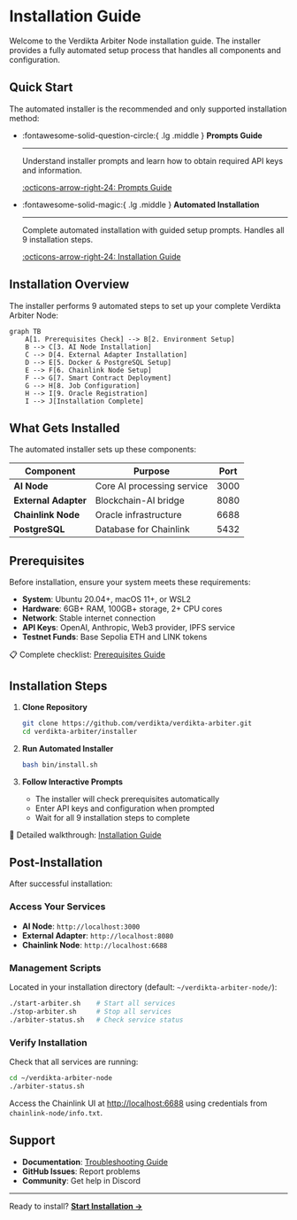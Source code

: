 # Installation Guide

Welcome to the Verdikta Arbiter Node installation guide. The installer provides a fully automated setup process that handles all components and configuration.

## Quick Start

The automated installer is the recommended and only supported installation method:

<div class="grid cards" markdown>

-   :fontawesome-solid-question-circle:{ .lg .middle } **Prompts Guide**

    ---

    Understand installer prompts and learn how to obtain required API keys and information.

    [:octicons-arrow-right-24: Prompts Guide](prompts-guide.md)

-   :fontawesome-solid-magic:{ .lg .middle } **Automated Installation**

    ---

    Complete automated installation with guided setup prompts. Handles all 9 installation steps.

    [:octicons-arrow-right-24: Installation Guide](automated.md)

</div>

## Installation Overview

The installer performs 9 automated steps to set up your complete Verdikta Arbiter Node:

```mermaid
graph TB
    A[1. Prerequisites Check] --> B[2. Environment Setup]
    B --> C[3. AI Node Installation]
    C --> D[4. External Adapter Installation]
    D --> E[5. Docker & PostgreSQL Setup]
    E --> F[6. Chainlink Node Setup]
    F --> G[7. Smart Contract Deployment]
    G --> H[8. Job Configuration]
    H --> I[9. Oracle Registration]
    I --> J[Installation Complete]
```

## What Gets Installed

The automated installer sets up these components:

| Component | Purpose | Port |
|-----------|---------|------|
| **AI Node** | Core AI processing service | 3000 |
| **External Adapter** | Blockchain-AI bridge | 8080 |
| **Chainlink Node** | Oracle infrastructure | 6688 |
| **PostgreSQL** | Database for Chainlink | 5432 |

## Prerequisites

Before installation, ensure your system meets these requirements:

- **System**: Ubuntu 20.04+, macOS 11+, or WSL2
- **Hardware**: 6GB+ RAM, 100GB+ storage, 2+ CPU cores
- **Network**: Stable internet connection
- **API Keys**: OpenAI, Anthropic, Web3 provider, IPFS service
- **Testnet Funds**: Base Sepolia ETH and LINK tokens

📋 Complete checklist: [Prerequisites Guide](../prerequisites.md)

## Installation Steps

1. **Clone Repository**
   ```bash
   git clone https://github.com/verdikta/verdikta-arbiter.git
   cd verdikta-arbiter/installer
   ```

2. **Run Automated Installer**
   ```bash
   bash bin/install.sh
   ```

3. **Follow Interactive Prompts**
   - The installer will check prerequisites automatically
   - Enter API keys and configuration when prompted
   - Wait for all 9 installation steps to complete

🚀 Detailed walkthrough: [Installation Guide](automated.md)

## Post-Installation

After successful installation:

### Access Your Services

- **AI Node**: `http://localhost:3000`
- **External Adapter**: `http://localhost:8080` 
- **Chainlink Node**: `http://localhost:6688`

### Management Scripts

Located in your installation directory (default: `~/verdikta-arbiter-node/`):

```bash
./start-arbiter.sh    # Start all services
./stop-arbiter.sh     # Stop all services
./arbiter-status.sh   # Check service status
```

### Verify Installation

Check that all services are running:

```bash
cd ~/verdikta-arbiter-node
./arbiter-status.sh
```

Access the Chainlink UI at [http://localhost:6688](http://localhost:6688) using credentials from `chainlink-node/info.txt`.

## Support

- **Documentation**: [Troubleshooting Guide](../troubleshooting/index.md)
- **GitHub Issues**: Report problems
- **Community**: Get help in Discord

---

Ready to install? **[Start Installation →](automated.md)** 